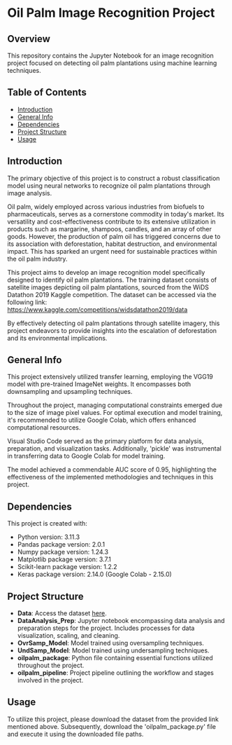 # Oil Palm Image Recognition Project

## Overview
This repository contains the Jupyter Notebook for an image recognition project focused on detecting oil palm plantations using machine learning techniques.

## Table of Contents
* [Introduction](#introduction)
* [General Info](#general-info)
* [Dependencies](#dependencies)
* [Project Structure](#project-structure)
* [Usage](*usage)

## Introduction
The primary objective of this project is to construct a robust classification model using neural networks to recognize oil palm plantations through image analysis.

Oil palm, widely employed across various industries from biofuels to pharmaceuticals, serves as a cornerstone commodity in today's market. Its versatility and cost-effectiveness contribute to its extensive utilization in products such as margarine, shampoos, candles, and an array of other goods. However, the production of palm oil has triggered concerns due to its association with deforestation, habitat destruction, and environmental impact. This has sparked an urgent need for sustainable practices within the oil palm industry.

This project aims to develop an image recognition model specifically designed to identify oil palm plantations. The training dataset consists of satellite images depicting oil palm plantations, sourced from the WiDS Datathon 2019 Kaggle competition. The dataset can be accessed via the following link: https://www.kaggle.com/competitions/widsdatathon2019/data

By effectively detecting oil palm plantations through satellite imagery, this project endeavors to provide insights into the escalation of deforestation and its environmental implications.

## General Info
This project extensively utilized transfer learning, employing the VGG19 model with pre-trained ImageNet weights. It encompasses both downsampling and upsampling techniques.

Throughout the project, managing computational constraints emerged due to the size of image pixel values. For optimal execution and model training, it's recommended to utilize Google Colab, which offers enhanced computational resources.

Visual Studio Code served as the primary platform for data analysis, preparation, and visualization tasks. Additionally, 'pickle' was instrumental in transferring data to Google Colab for model training.

The model achieved a commendable AUC score of 0.95, highlighting the effectiveness of the implemented methodologies and techniques in this project.

## Dependencies
This project is created with:
- Python version: 3.11.3
- Pandas package version: 2.0.1
- Numpy package version: 1.24.3
- Matplotlib package version: 3.7.1
- Scikit-learn package version: 1.2.2
- Keras package version: 2.14.0 (Google Colab - 2.15.0)

## Project Structure
- **Data**: Access the dataset [here](https://www.kaggle.com/competitions/widsdatathon2019/data).
- **DataAnalysis_Prep**: Jupyter notebook encompassing data analysis and preparation steps for the project. Includes processes for data visualization, scaling, and cleaning.
- **OvrSamp_Model**: Model trained using oversampling techniques.
- **UndSamp_Model**: Model trained using undersampling techniques.
- **oilpalm_package**: Python file containing essential functions utilized throughout the project.
- **oilpalm_pipeline**: Project pipeline outlining the workflow and stages involved in the project.

## Usage
To utilize this project, please download the dataset from the provided link mentioned above. Subsequently, download the 'oilpalm_package.py' file and execute it using the downloaded file paths.
